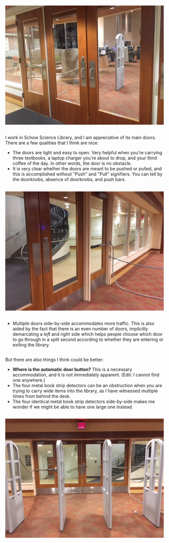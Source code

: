 ![Image of Schow doors from outside](https://github.com/jamiekasulis/jamiekasulis.github.io/blob/master/images/schow-3.JPG?raw=true)
##
I work in Schow Science Library, and I am appreciative of its main doors. There are a few qualities that I think are nice:
- The doors are light and easy to open. Very helpful when you're carrying three textbooks, a laptop charger you're about to drop, and your third coffee of the day. In other words, the door is no obstacle.
- It is very clear whether the doors are meant to be pushed or pulled, and this is accomplished without "Push" and "Pull" signifiers. You can tell by the doorknobs, absence of doorknobs, and push bars.
##
![Image of Schow doors from inside](https://github.com/jamiekasulis/jamiekasulis.github.io/blob/master/images/schow_2.JPG?raw=true)
##
- Multiple doors side-by-side accommodates more traffic. This is also aided by the fact that there is an even number of doors, implicitly demarcating a *left* and *right* side which helps people choose which door to go through in a split second according to whether they are entering or exiting the library.
##
But there are also things I think could be better:
- **Where is the automatic door button?** This is a necessary accommodation, and it is not immediately apparent. (Edit: I cannot find one anywhere.)
- The four metal book strip detectors can be an obstruction when you are trying to carry wide items into the library, as I have witnessed multiple times from behind the desk.
- The four identical metal book strip detectors side-by-side makes me wonder if we might be able to have one large one instead.
##
![Image of metal strip detectors](https://github.com/jamiekasulis/jamiekasulis.github.io/blob/master/images/schow_1.JPG?raw=true)
